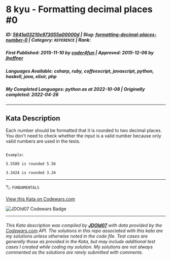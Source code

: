 # 8 kyu - Formatting decimal places #0

##### **ID**: [5641a03210e973055a00000d](https://www.codewars.com/kata/5641a03210e973055a00000d) | **Slug**: [formatting-decimal-places-number-0](https://www.codewars.com/kata/5641a03210e973055a00000d) | **Category**: `REFERENCE` | **Rank**: <span style="color:white">8 kyu</span>

##### **First Published**: 2015-11-10 ***by*** [coder4fun](https://www.codewars.com/users/coder4fun) | **Approved**: 2015-12-06 ***by*** [jhoffner](https://www.codewars.com/users/jhoffner)

##### **Languages Available**: csharp, ruby, coffeescript, javascript, python, haskell, java, elixir, php

##### **My Completed Languages**: python ***as at*** 2022-10-08 | **Originally completed**: 2022-04-26

---

## Kata Description


Each number should be formatted that it is rounded to two decimal places. You don't need to check whether the input is a valid number because only valid numbers are used in the tests.

```

Example:    

5.5589 is rounded 5.56   

3.3424 is rounded 3.34

```

---


🏷 `FUNDAMENTALS`


[View this Kata on Codewars.com](https://www.codewars.com/kata/5641a03210e973055a00000d)

![](https://www.codewars.com/users/jdold07/badges/large "JDOld07 Codewars Badge")

---

###### *This Kata description was compiled by [**JDOld07**](https://tpstech.dev) with data provided by the [Codewars.com](https://www.codewars.com) API.  The solutions in this repo associated with this kata are my solutions unless otherwise noted in the code file.  Test cases are generally those as provided in the Kata, but may include additional test cases I created while coding my solution.  My solutions are not always commented as the solutions are rarely submitted with comments.*
